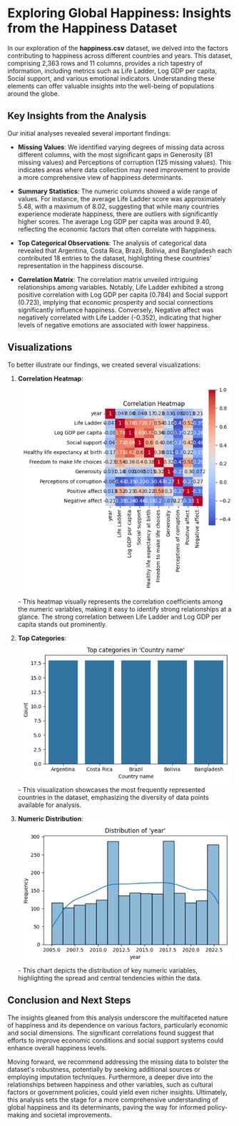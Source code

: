# Exploring Global Happiness: Insights from the Happiness Dataset

In our exploration of the **happiness.csv** dataset, we delved into the factors contributing to happiness across different countries and years. This dataset, comprising 2,363 rows and 11 columns, provides a rich tapestry of information, including metrics such as Life Ladder, Log GDP per capita, Social support, and various emotional indicators. Understanding these elements can offer valuable insights into the well-being of populations around the globe.

## Key Insights from the Analysis

Our initial analyses revealed several important findings:

- **Missing Values**: We identified varying degrees of missing data across different columns, with the most significant gaps in Generosity (81 missing values) and Perceptions of corruption (125 missing values). This indicates areas where data collection may need improvement to provide a more comprehensive view of happiness determinants.
  
- **Summary Statistics**: The numeric columns showed a wide range of values. For instance, the average Life Ladder score was approximately 5.48, with a maximum of 8.02, suggesting that while many countries experience moderate happiness, there are outliers with significantly higher scores. The average Log GDP per capita was around 9.40, reflecting the economic factors that often correlate with happiness.

- **Top Categorical Observations**: The analysis of categorical data revealed that Argentina, Costa Rica, Brazil, Bolivia, and Bangladesh each contributed 18 entries to the dataset, highlighting these countries' representation in the happiness discourse.

- **Correlation Matrix**: The correlation matrix unveiled intriguing relationships among variables. Notably, Life Ladder exhibited a strong positive correlation with Log GDP per capita (0.784) and Social support (0.723), implying that economic prosperity and social connections significantly influence happiness. Conversely, Negative affect was negatively correlated with Life Ladder (-0.352), indicating that higher levels of negative emotions are associated with lower happiness.

## Visualizations

To better illustrate our findings, we created several visualizations:

1. **Correlation Heatmap**: ![Correlation Heatmap](correlation_heatmap.png) - This heatmap visually represents the correlation coefficients among the numeric variables, making it easy to identify strong relationships at a glance. The strong correlation between Life Ladder and Log GDP per capita stands out prominently.

2. **Top Categories**: ![Top Categories](top_categories.png) - This visualization showcases the most frequently represented countries in the dataset, emphasizing the diversity of data points available for analysis.

3. **Numeric Distribution**: ![Numeric Distribution](numeric_distribution.png) - This chart depicts the distribution of key numeric variables, highlighting the spread and central tendencies within the data.

## Conclusion and Next Steps

The insights gleaned from this analysis underscore the multifaceted nature of happiness and its dependence on various factors, particularly economic and social dimensions. The significant correlations found suggest that efforts to improve economic conditions and social support systems could enhance overall happiness levels.

Moving forward, we recommend addressing the missing data to bolster the dataset's robustness, potentially by seeking additional sources or employing imputation techniques. Furthermore, a deeper dive into the relationships between happiness and other variables, such as cultural factors or government policies, could yield even richer insights. Ultimately, this analysis sets the stage for a more comprehensive understanding of global happiness and its determinants, paving the way for informed policy-making and societal improvements.